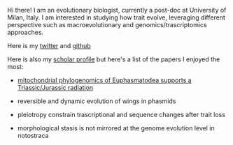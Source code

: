 Hi there! I am an evolutionary biologist, currently a post-doc at University of Milan, Italy. I am interested in studying how trait evolve, leveraging different perspective such as macroevolutionary and genomics/trascriptomics approaches. 

Here is my [twitter](https://twitter.com/fornigiobbe) and [github](https://github.com/for-giobbe)

Here is also my [scholar profile](https://scholar.google.it/citations?user=xXrCOhAAAAAJ&hl=en) but here's a list of the papers I enjoyed the most:

- [mitochondrial phylogenomics of Euphasmatodea supports a Triassic/Jurassic radiation](https://www.sciencedirect.com/science/article/abs/pii/S1055790320302554)

- reversible and dynamic evolution of wings in phasmids

- pleiotropy constrain trascriptional and sequence changes after trait loss

- morphological stasis is not mirrored at the genome evolution level in notostraca
